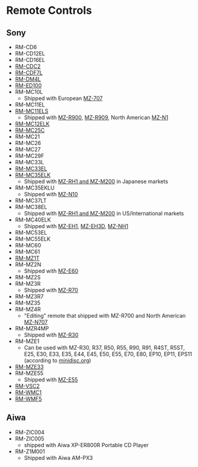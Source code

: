 Remote Controls
===============

## Sony

- RM-CD6
- RM-CD12EL
- RM-CD16EL
- [RM-CDC2](./Sony%20RM-CDC2%20remote.md)
- [RM-CDF7L](./Sony%20RM-CDF7L%20remote.md)
- [RM-DM4L](./Sony%20RM-DM4L%20remote.md)
- [RM-ED100](./Sony%20RM-ED100%20remote.md)
- RM-MC10L
  * Shipped with European [MZ-707](https://minidisc.org/part_Sony_MZ-N707.html)
- RM-MC11EL
- [RM-MC11ELS](https://www.minidisc.org/part_Sony_RM-MC11ELS.html)
  * Shipped with [MZ-R900](https://minidisc.org/part_Sony_MZ-R900.html), [MZ-R909](https://minidisc.org/part_Sony_MZ-R909.html), North American [MZ-N1](https://minidisc.org/part_Sony_MZ-N1.html)
- [RM-MC12ELK](https://www.minidisc.org/part_Sony_RM-MC12ELK.html)
- [RM-MC25C](./Sony%20RM-MC25C%20remote.md)
- RM-MC21
- RM-MC26
- RM-MC27
- RM-MC29F
- RM-MC33L
- [RM-MC33EL](https://www.minidisc.org/part_Sony_RM-MC33EL.html)
- [RM-MC35ELK](https://www.minidisc.org/part_Sony_RM-MC35ELK.html)
  * Shipped with [MZ-RH1 and MZ-M200](https://minidisc.org/part_Sony_MZ-M200%20RH1.html) in Japanese markets
- RM-MC35EKLU
  * Shipped with [MZ-N10](https://minidisc.org/part_Sony_MZ-N10.html)
- RM-MC37LT
- RM-MC38EL
  * Shipped with [MZ-RH1 and MZ-M200](https://minidisc.org/part_Sony_MZ-M200%20RH1.html) in US/International markets
- RM-MC40ELK
  * Shipped with [MZ-EH1](https://minidisc.org/part_Sony_MZ-EH1.html), [MZ-EH3D](https://minidisc.org/part_Sony_MZ-NH3D.html), [MZ-NH1](https://minidisc.org/part_Sony_MZ-NH1.html)
- RM-MC53EL
- RM-MC55ELK
- RM-MC60
- RM-MC61
- [RM-MZ1T](./Sony%20RM-MZ1T%20remote.md)
- RM-MZ2N
  * Shipped with [MZ-E60](https://minidisc.org/part_Sony_MZ-E60.html)
- RM-MZ2S
- RM-MZ3R
  * Shipped with [MZ-R70](https://minidisc.org/part_Sony_MZ-R70.html)
- RM-MZ3R7
- RM-MZ35
- RM-MZ4R
  * "Editing" remote that shipped with MZ-R700 and North American [MZ-N707](https://minidisc.org/part_Sony_MZ-N707.html)
- RM-MZR4MP
  * Shipped with [MZ-R30](https://minidisc.org/part_Sony_MZ-R30.html)
- RM-MZE1
  * Can be used with MZ-R30, R37, R50, R55, R90, R91, R4ST, R5ST, E25, E30, E33, E35, E44, E45, E50, E55, E70, E80, EP10, EP11, EPS11 (according to [minidisc.org](https://minidisc.org/part_Recorders_Sony.html))
- [RM-MZE33](./Sony%20RM-MZE33%20remote.md)
- RM-MZE55
  * Shipped with [MZ-E55](https://minidisc.org/part_Sony_MZ-E55.html)
- [RM-VSC2](./Sony%20RM-VSC2%20remote.md)
- [RM-WMC1](https://www.minidisc.org/part_Sony_RM-WMC1.html)
- [RM-WMF5](./Sony%20RM-WMF5%20remote.md)

## Aiwa

- RM-ZIC004
- RM-ZIC005
  * shipped with Aiwa XP-ER800R Portable CD Player
- RM-Z1M001
  * Shipped with Aiwa AM-PX3

